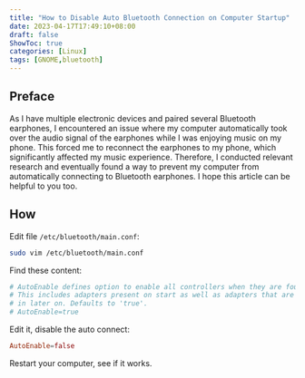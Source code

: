 ```yaml
---
title: "How to Disable Auto Bluetooth Connection on Computer Startup"
date: 2023-04-17T17:49:10+08:00
draft: false
ShowToc: true
categories: [Linux]
tags: [GNOME,bluetooth]
---
```


## Preface

As I have multiple electronic devices and paired several Bluetooth earphones, I encountered an issue where my computer automatically took over the audio signal of the earphones while I was enjoying music on my phone. This forced me to reconnect the earphones to my phone, which significantly affected my music experience. Therefore, I conducted relevant research and eventually found a way to prevent my computer from automatically connecting to Bluetooth earphones. I hope this article can be helpful to you too.

## How

Edit file `/etc/bluetooth/main.conf`:

```bash
sudo vim /etc/bluetooth/main.conf
```

Find these content:

```conf
# AutoEnable defines option to enable all controllers when they are found.
# This includes adapters present on start as well as adapters that are plugged
# in later on. Defaults to 'true'.
# AutoEnable=true
```

Edit it, disable the auto connect:

```conf
AutoEnable=false
```

Restart your computer, see if it works.
